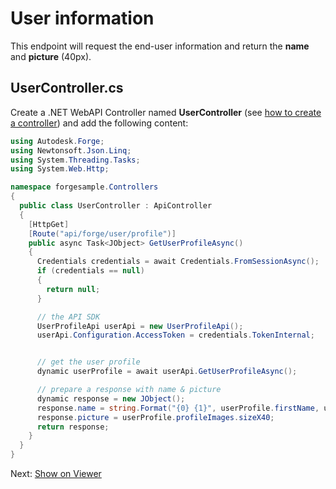 # User information

This endpoint will request the end-user information and return the **name** and **picture** (40px).

## UserController.cs

Create a .NET WebAPI Controller named **UserController** (see [how to create a controller](environment/setup/net_controller)) and add the following content:

```csharp
using Autodesk.Forge;
using Newtonsoft.Json.Linq;
using System.Threading.Tasks;
using System.Web.Http;

namespace forgesample.Controllers
{
  public class UserController : ApiController
  {
    [HttpGet]
    [Route("api/forge/user/profile")]
    public async Task<JObject> GetUserProfileAsync()
    {
      Credentials credentials = await Credentials.FromSessionAsync();
      if (credentials == null)
      {
        return null;
      }

      // the API SDK
      UserProfileApi userApi = new UserProfileApi();
      userApi.Configuration.AccessToken = credentials.TokenInternal;


      // get the user profile
      dynamic userProfile = await userApi.GetUserProfileAsync();

      // prepare a response with name & picture
      dynamic response = new JObject();
      response.name = string.Format("{0} {1}", userProfile.firstName, userProfile.lastName);
      response.picture = userProfile.profileImages.sizeX40;
      return response;
    }
  }
}

```

Next: [Show on Viewer](viewer/3legged/)